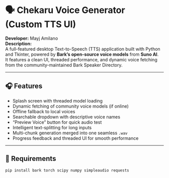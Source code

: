 # 🗣️ Chekaru Voice Generator (Custom TTS UI)

**Developer:** Mayj Amilano  
**Description:**  
A full-featured desktop Text-to-Speech (TTS) application built with Python and Tkinter, powered by **Bark’s open-source voice models** from **Suno AI**.  
It features a clean UI, threaded performance, and dynamic voice fetching from the community-maintained Bark Speaker Directory.

---

## 🎧 Features
- Splash screen with threaded model loading  
- Dynamic fetching of community voice models (if online)  
- Offline fallback to local voices  
- Searchable dropdown with descriptive voice names  
- “Preview Voice” button for quick audio test  
- Intelligent text-splitting for long inputs  
- Multi-chunk generation merged into one seamless `.wav`  
- Progress feedback and threaded UI for smooth performance  

---

## 🧠 Requirements
```bash
pip install bark torch scipy numpy simpleaudio requests
